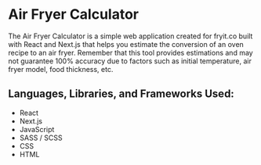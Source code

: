 # Air Fryer Calculator

The Air Fryer Calculator is a simple web application created for fryit.co built with React and Next.js that helps you estimate the conversion of an oven recipe to an air fryer. 
Remember that this tool provides estimations and may not guarantee 100% accuracy due to factors such as initial temperature, air fryer model, food thickness, etc.

## Languages, Libraries, and Frameworks Used:
- React
- Next.js
- JavaScript
- SASS / SCSS
- CSS
- HTML
